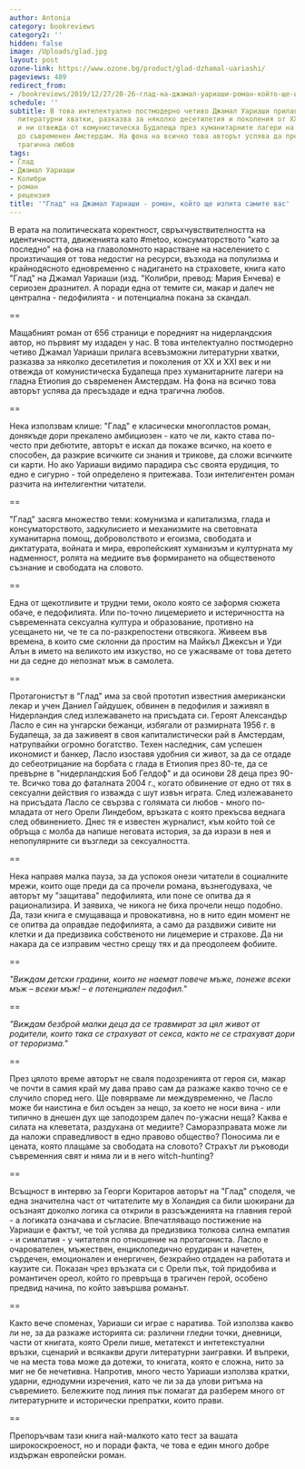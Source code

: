 ```yaml
---
author: Antonia
category: bookreviews
category2: ''
hidden: false
image: /Uploads/glad.jpg
layout: post
ozone-link: https://www.ozone.bg/product/glad-dzhamal-uariashi/
pageviews: 489
redirect_from:
- /bookreviews/2019/12/27/20-26-глад-на-джамал-уариаши-роман-който-ще-изпита-самите-вас
schedule: ''
subtitle: В това интелектуално постмодерно четиво Джамал Уариаши прилага всевъзможни
  литературни хватки, разказва за няколко десетилетия и поколения от XX и XXI век
  и ни отвежда от комунистическа Будапеща през хуманитарните лагери на гладна Етиопия
  до съвременен Амстердам. На фона на всичко това авторът успява да пресъздаде и една
  трагична любов
tags:
- Глад
- Джамал Уариаши
- Колибри
- роман
- рецензия
title: '"Глад" на Джамал Уариаши - роман, който ще изпита самите вас'
---
```


В ерата на политическата коректност, свръхчувствителността на идентичността, движенията като #metoo, консуматорството "като за последно" на фона на главоломното нарастване на населението с произтичащия от това недостиг на ресурси, възхода на популизма и крайнодясното едновременно с надигането на страховете, книга като "Глад" на Джамал Уариаши (изд. "Колибри, превод: Мария Енчева) е сериозен дразнител. А поради една от темите си, макар и далеч не централна - педофилията - и потенциална покана за скандал. 

\==

Мащабният роман от 656 страници е поредният на нидерландския автор, но първият му издаден у нас. В това интелектуално постмодерно четиво Джамал Уариаши прилага всевъзможни литературни хватки, разказва за няколко десетилетия и поколения от XX и XXI век и ни отвежда от комунистическа Будапеща през хуманитарните лагери на гладна Етиопия до съвременен Амстердам. На фона на всичко това авторът успява да пресъздаде и една трагична любов.

\==

Нека използвам клише: "Глад" е класически многопластов роман, донякъде дори прекалено амбициозен - като че ли, както става по-често при дебютите, авторът е искал да покаже всичко, на което е способен, да разкрие всичките си знания и трикове, да сложи всичките си карти. Но ако Уариаши видимо парадира със своята ерудиция, то едно е сигурно - той определено я притежава. Този интелигентен роман разчита на интелигентни читатели.

\==

"Глад" засяга множество теми: комунизма и капитализма, глада и консуматорството, задкулисието и механизмите на световната хуманитарна помощ, доброволството и егоизма, свободата и диктатурата, войната и мира, европейският хуманизъм и културната му надменност, ролята на медиите във формирането на общественото съзнание и свободата на словото. 

\==

Една от щекотливите и трудни теми, около която се заформя сюжета обаче, е педофилията. Или по-точно лицемерието и истеричността на съвременната сексуална култура и образование, противно на усещането ни, че те са по-разкрепостени отвсякога. Живеем във времена, в които сме склонни да простим на Майкъл Джексън и Уди Алън в името на великото им изкуство, но се ужасяваме от това детето ни да седне до непознат мъж в самолета. 

\==

Протагонистът в "Глад" има за свой прототип известния американски лекар и учен Даниел Гайдушек, обвинен в педофилия и заживял в Нидерландия след излежаването на присъдата си. Героят Александър Ласло е син на унгарски бежанци, избягали от размирната 1956 г. в Будапеща, за да заживеят в своя капиталистически рай в Амстердам, натрупвайки огромно богатство. Техен наследник, сам успешен икономист и банкер, Ласло изоставя удобния си живот, за да се отдаде до себеотрицание на борбата с глада в Етиопия през 80-те, да се превърне в "нидерландския Боб Гелдоф" и да осинови 28 деца през 90-те. Всичко това до фаталната 2004 г., когато обвинение от едно от тях в сексуални действия го изважда с шут извън играта. След излежаването на присъдата Ласло се свързва с голямата си любов - много по-младата от него Орели Линдебом, връзката с която прекъсва веднага след обвинението. Днес тя е известен журналист, към който той се обръща с молба да напише неговата история, за да изрази в нея и непопулярните си възгледи за сексуалността.

\==

Нека направя малка пауза, за да успокоя онези читатели в социалните мрежи, които още преди да са прочели романа, възнегодуваха, че авторът му "защитава" педофилията, или поне се опитва да я рационализира. И заявиха, че никога не биха прочели нещо подобно. Да, тази книга е смущаваща и провокативна, но в нито един момент не се опитва да оправдае педофилията, а само да раздвижи сивите ни клетки и да предизвика собственото ни лицемерие и страхове. Да ни накара да се изправим честно срещу тях и да преодолеем фобиите.

\==

_"Виждам детски градини, които не наемат повече мъже, понеже всеки мъж – всеки мъж! – е потенциален педофил."_

\==

_"Виждам безброй малки деца да се травмират за цял живот от родители, които така се страхуват от секса, както не се страхуват дори от тероризма."_

\==

През цялото време авторът не сваля подозренията от героя си, макар че почти в самия край му дава право сам да разкаже какво точно се е случило според него. Ще повярваме ли междувременно, че Ласло може би наистина е бил осъден за нещо, за което не носи вина - или типично в днешен дух ще заподозрем далеч по-ужасни неща? Каква е силата на клеветата, раздухана от медиите? Саморазправата може ли да наложи справедливост в едно правово общество? Поносима ли е цената, която плащаме за свободата на словото? Страхът ли ръководи съвременния свят и няма ли и в него witch-hunting?

\==

Всъщност в интервю за Георги Коритаров авторът на "Глад" споделя, че една значителна част от читателите му в Холандия са били шокирани да осъзнаят доколко логика са открили в разсъжденията на главния герой - а логиката означава и съгласие. Впечатляващо постижение на Уариаши е фактът, че той успява да предизвика толкова силна емпатия - и симпатия - у читателя по отношение на протагониста. Ласло е очарователен, мъжествен, енциклопедично ерудиран и начетен, сърдечен, емоционален и енергичен, безкрайно отдаден на работата и каузите си. Показан чрез връзката си с Орели пък, той придобива и романтичен ореол, който го превръща в трагичен герой, особено предвид начина, по който завършва романът. 

\==

Както вече споменах, Уариаши си играе с наратива. Той използва какво ли не, за да разкаже историята си: различни гледни точки, дневници, части от книгата, която Орели пише, метатекст и интетекстуални връзки, сценарий и всякакви други литературни заигравки. И въпреки, че на места това може да дотежи, то книгата, която е сложна, нито за миг не бе нечетивна. Напротив, много често Уариаши използва кратки, ударни, еднодумни изречения, като че ли за да улови ритъма на съвремието. Бележките под линия пък помагат да разберем много от литературните и исторически препратки, които прави. 

\==

Препоръчвам тази книга най-малкото като тест за вашата широкоскроеност, но и поради факта, че това е един много добре издържан европейски роман.
